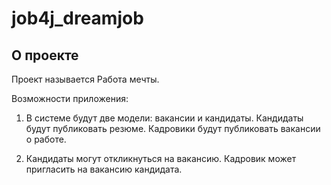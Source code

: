 # job4j_dreamjob

## О проекте

Проект называется Работа мечты.

Возможности приложения:

1. В системе будут две модели: вакансии и кандидаты. Кандидаты будут публиковать резюме. Кадровики будут публиковать вакансии о работе.

2. Кандидаты могут откликнуться на вакансию. Кадровик может пригласить на вакансию кандидата.

